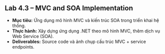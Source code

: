## Lab 4.3 – MVC and SOA Implementation
- **Mục tiêu:** Ứng dụng mô hình MVC và kiến trúc SOA trong triển khai hệ thống.
- **Thực hành:** Xây dựng ứng dụng .NET theo mô hình MVC, thêm dịch vụ Web Service (SOA).
- **Deliverables:** Source code và ảnh chụp cấu trúc MVC + service endpoints.
